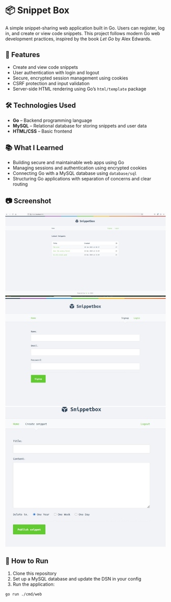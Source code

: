 # 📦 Snippet Box

A simple snippet-sharing web application built in Go. Users can register, log in, and create or view code snippets. This project follows modern Go web development practices, inspired by the book *Let Go* by Alex Edwards.

## 🚀 Features

- Create and view code snippets
- User authentication with login and logout
- Secure, encrypted session management using cookies
- CSRF protection and input validation
- Server-side HTML rendering using Go’s `html/template` package

## 🛠 Technologies Used

- **Go** – Backend programming language
- **MySQL** – Relational database for storing snippets and user data
- **HTML/CSS** – Basic frontend

## 📚 What I Learned

- Building secure and maintainable web apps using Go
- Managing sessions and authentication using encrypted cookies
- Connecting Go with a MySQL database using `database/sql`
- Structuring Go applications with separation of concerns and clear routing

## 📷 Screenshot

![Snippet Page](screenshot/Screenshot1.JPG)
![Log in Page](screenshot/Screenshot2.JPG)
![Create Page](screenshot/Screenshot3.JPG)

## 📝 How to Run

1. Clone this repository  
2. Set up a MySQL database and update the DSN in your config  
3. Run the application:

```bash
go run ./cmd/web

